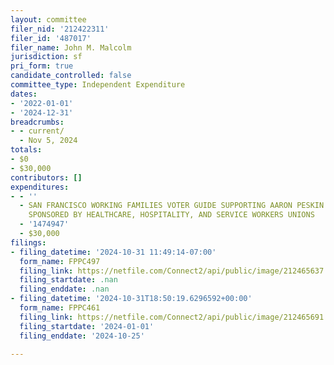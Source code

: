```yaml
---
layout: committee
filer_nid: '212422311'
filer_id: '487017'
filer_name: John M. Malcolm
jurisdiction: sf
pri_form: true
candidate_controlled: false
committee_type: Independent Expenditure
dates:
- '2022-01-01'
- '2024-12-31'
breadcrumbs:
- - current/
  - Nov 5, 2024
totals:
- $0
- $30,000
contributors: []
expenditures:
- - ''
  - SAN FRANCISCO WORKING FAMILIES VOTER GUIDE SUPPORTING AARON PESKIN FOR MAYOR,
    SPONSORED BY HEALTHCARE, HOSPITALITY, AND SERVICE WORKERS UNIONS
  - '1474947'
  - $30,000
filings:
- filing_datetime: '2024-10-31 11:49:14-07:00'
  form_name: FPPC497
  filing_link: https://netfile.com/Connect2/api/public/image/212465637
  filing_startdate: .nan
  filing_enddate: .nan
- filing_datetime: '2024-10-31T18:50:19.6296592+00:00'
  form_name: FPPC461
  filing_link: https://netfile.com/Connect2/api/public/image/212465691
  filing_startdate: '2024-01-01'
  filing_enddate: '2024-10-25'

---
```

